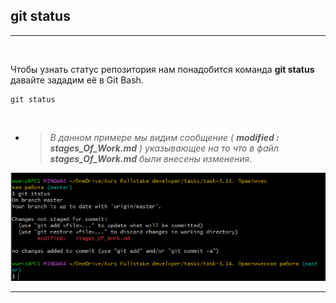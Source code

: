 ## git status
---
<br>

Чтобы узнать статус репозитория нам понадобится команда **git status** давайте зададим её в Git Bash.
```bash=¨
git status
```
<br>

- >_В данном примере мы видим сообщение ( **modified : stages_Of_Work.md** ) указывающее на то что в файл **stages_Of_Work.md** были внесены изменения_.

![example git status](git.status.PNG)

---
